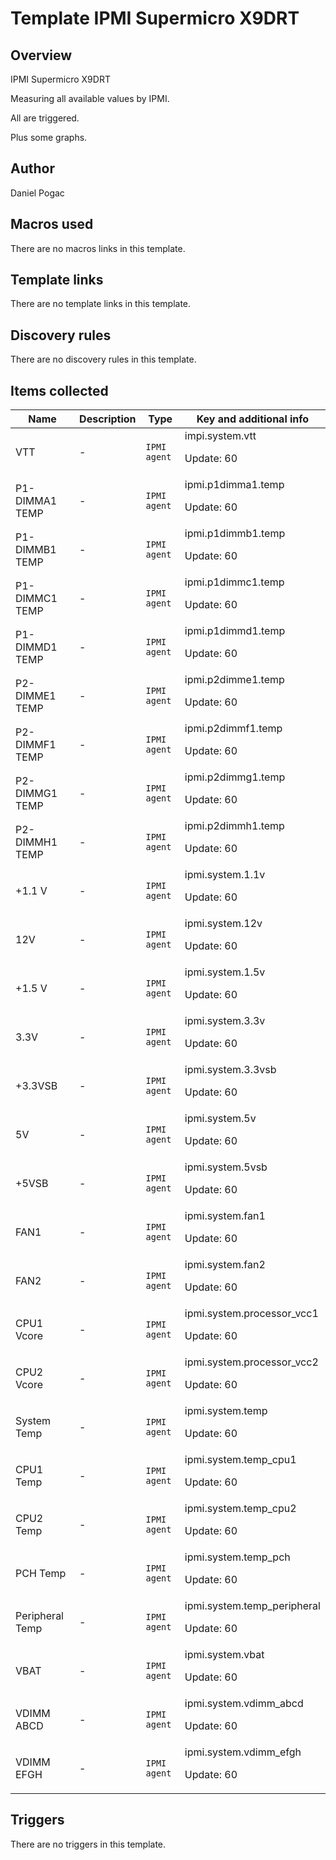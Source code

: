 # Template IPMI Supermicro X9DRT

## Overview

IPMI Supermicro X9DRT


Measuring all available values by IPMI.


All are triggered.


Plus some graphs.



## Author

Daniel Pogac

## Macros used

There are no macros links in this template.

## Template links

There are no template links in this template.

## Discovery rules

There are no discovery rules in this template.

## Items collected

|Name|Description|Type|Key and additional info|
|----|-----------|----|----|
|VTT|<p>-</p>|`IPMI agent`|impi.system.vtt<p>Update: 60</p>|
|P1-DIMMA1 TEMP|<p>-</p>|`IPMI agent`|ipmi.p1dimma1.temp<p>Update: 60</p>|
|P1-DIMMB1 TEMP|<p>-</p>|`IPMI agent`|ipmi.p1dimmb1.temp<p>Update: 60</p>|
|P1-DIMMC1 TEMP|<p>-</p>|`IPMI agent`|ipmi.p1dimmc1.temp<p>Update: 60</p>|
|P1-DIMMD1 TEMP|<p>-</p>|`IPMI agent`|ipmi.p1dimmd1.temp<p>Update: 60</p>|
|P2-DIMME1 TEMP|<p>-</p>|`IPMI agent`|ipmi.p2dimme1.temp<p>Update: 60</p>|
|P2-DIMMF1 TEMP|<p>-</p>|`IPMI agent`|ipmi.p2dimmf1.temp<p>Update: 60</p>|
|P2-DIMMG1 TEMP|<p>-</p>|`IPMI agent`|ipmi.p2dimmg1.temp<p>Update: 60</p>|
|P2-DIMMH1 TEMP|<p>-</p>|`IPMI agent`|ipmi.p2dimmh1.temp<p>Update: 60</p>|
|+1.1 V|<p>-</p>|`IPMI agent`|ipmi.system.1.1v<p>Update: 60</p>|
|12V|<p>-</p>|`IPMI agent`|ipmi.system.12v<p>Update: 60</p>|
|+1.5 V|<p>-</p>|`IPMI agent`|ipmi.system.1.5v<p>Update: 60</p>|
|3.3V|<p>-</p>|`IPMI agent`|ipmi.system.3.3v<p>Update: 60</p>|
|+3.3VSB|<p>-</p>|`IPMI agent`|ipmi.system.3.3vsb<p>Update: 60</p>|
|5V|<p>-</p>|`IPMI agent`|ipmi.system.5v<p>Update: 60</p>|
|+5VSB|<p>-</p>|`IPMI agent`|ipmi.system.5vsb<p>Update: 60</p>|
|FAN1|<p>-</p>|`IPMI agent`|ipmi.system.fan1<p>Update: 60</p>|
|FAN2|<p>-</p>|`IPMI agent`|ipmi.system.fan2<p>Update: 60</p>|
|CPU1 Vcore|<p>-</p>|`IPMI agent`|ipmi.system.processor_vcc1<p>Update: 60</p>|
|CPU2 Vcore|<p>-</p>|`IPMI agent`|ipmi.system.processor_vcc2<p>Update: 60</p>|
|System Temp|<p>-</p>|`IPMI agent`|ipmi.system.temp<p>Update: 60</p>|
|CPU1 Temp|<p>-</p>|`IPMI agent`|ipmi.system.temp_cpu1<p>Update: 60</p>|
|CPU2 Temp|<p>-</p>|`IPMI agent`|ipmi.system.temp_cpu2<p>Update: 60</p>|
|PCH Temp|<p>-</p>|`IPMI agent`|ipmi.system.temp_pch<p>Update: 60</p>|
|Peripheral Temp|<p>-</p>|`IPMI agent`|ipmi.system.temp_peripheral<p>Update: 60</p>|
|VBAT|<p>-</p>|`IPMI agent`|ipmi.system.vbat<p>Update: 60</p>|
|VDIMM ABCD|<p>-</p>|`IPMI agent`|ipmi.system.vdimm_abcd<p>Update: 60</p>|
|VDIMM EFGH|<p>-</p>|`IPMI agent`|ipmi.system.vdimm_efgh<p>Update: 60</p>|
## Triggers

There are no triggers in this template.

